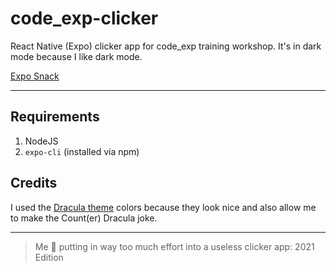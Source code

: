 # code_exp-clicker

React Native (Expo) clicker app for code_exp training workshop. It's in dark mode because I like dark mode.

[Expo Snack](https://snack.expo.io/@xeniafiorenza/clicker-app)

---

## Requirements
1. NodeJS
2. `expo-cli` (installed via npm)

## Credits

I used the [Dracula theme](https://github.com/dracula/dracula-theme) colors because they look nice and also allow me to make the Count(er) Dracula joke.

---

> Me 🤝 putting in way too much effort into a useless clicker app: 2021 Edition
